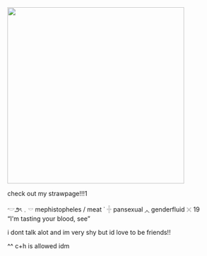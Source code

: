 <img src=https://i.imghippo.com/files/OrFG8895Rl.png width="400">

check out my strawpage!!!1


𓎢౨ৎ﹒𓎠 mephistopheles / meat   ˙
𓏶 pansexual ◞◟ genderfluid 𓏴   19   
“I'm tasting your blood, see”

i dont talk alot and im very shy but id love to be friends!! 
                       
^^ c+h is allowed idm















































